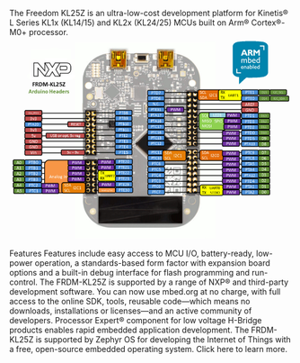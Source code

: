 The Freedom KL25Z is an ultra-low-cost development platform for Kinetis® L Series KL1x (KL14/15) and KL2x (KL24/25) MCUs built on Arm® Cortex®-M0+ processor.
![KL25Z](frdm-kl25z_headers2.png)

Features 
Features include easy access to MCU I/O, battery-ready, low-power operation, a standards-based form factor with expansion board options and a built-in debug interface for flash programming and run-control. The FRDM-KL25Z is supported by a range of NXP® and third-party development software. You can now use mbed.org at no charge, with full access to the online SDK, tools, reusable code—which means no downloads, installations or licenses—and an active community of developers. Processor Expert® component for low voltage H-Bridge products enables rapid embedded application development. The FRDM-KL25Z is supported by Zephyr OS for developing the Internet of Things with a free, open-source embedded operating system. Click here to learn more.

